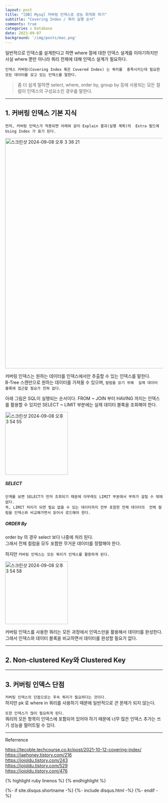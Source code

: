 ```yaml
---
layout: post
title: "[DB] Mysql 커버링 인덱스로 성능 최적화 하기"
subtitle: "Covering Index / 쿼리 실행 순서"
comments: true
categories : Database
date: 2023-09-07
background: '/img/posts/mac.png'
---   
```


일반적으로 인덱스를 설계한다고 하면 where 절에 대한 인덱스 설계를 
이야기하지만 사실 where 뿐만 아니라 쿼리 전체에 대해 인덱스 설계가 
필요하다.   

`인덱스 커버링(Covering Index 혹은 Covered Index) 는 쿼리를 
충족시키는데 필요한 모든 데이터를 갖고 있는 인덱스를 말한다.`   

> 좀 더 쉽게 말하면 select, where, order by, group by 등에 
사용되는 모든 컬럼이 인덱스의 구성요소인 경우를 말한다.   

- - - 

## 1. 커버링 인덱스 기본 지식   


`먼저, 커버링 인덱스가 적용되면 아래와 같이 Explain 결과(실행 계획)의 
Extra 필드에 Using Index 가 표기 된다.`    

<img width="734" alt="스크린샷 2024-09-08 오후 3 38 21" src="https://github.com/user-attachments/assets/93b9ae30-23d1-485a-ae84-c2b4916b1ab7">   

커버링 인덱스는 원하는 데이터를 인덱스에서만 추출할 수 있는 인덱스를 말한다.   
B-Tree 스캔만으로 원하는 데이터를 가져올 수 있으며, `컬럼을 읽기 위해 
실제 데이터 블록에 접근할 필요가 전혀 없다.`   

아래 그림은 SQL이 실행되는 순서이다. FROM ~ JOIN 부터 HAVING 까지는 
인덱스를 활용할 수 있지만 SELECT ~ LIMIT 부분에는 실제 데이터 블록을 
조회해야 한다.   

<img width="200" alt="스크린샷 2024-09-08 오후 3 54 55" src="https://github.com/user-attachments/assets/387da037-043c-43e4-b41d-c2cf6ee43683">   

##### SELECT   

`단계를 보면 SELECT가 먼저 조회되기 때문에 아무래도 LIMIT 부분에서 부하가 걸릴 수 밖에 없다.`      
`즉, LIMIT 처리가 되면 필요 없을 수 있는 데이터까지 전부 포함한 전체 데이터의 
전체 컬럼을 인덱스와 비교해가면서 읽어서 로드해야 한다.`      

##### ORDER By   

order by 의 경우 select 보다 나중에 처리 된다.  
그래서 전체 컬럼을 모두 포함한 무거운 데이터를 정렬해야 한다.   

하지만 `커버링 인덱스는 모든 쿼리가 인덱스를 활용하게 된다.`      

<img width="200" alt="스크린샷 2024-09-08 오후 3 54 58" src="https://github.com/user-attachments/assets/61d5449a-f55e-4fe2-a1fe-45025982425c">   

커버링 인덱스를 사용한 쿼리는 모든 과정에서 인덱스만을 활용해서 데이터를 
완성한다.   
그래서 인덱스와 데이터 블록을 비교하면서 데이터를 완성할 필요가 없다.   

- - - 


## 2. Non-clustered Key와 Clustered Key   



- - -   

## 3. 커버링 인덱스 단점   

`커버링 인덱스의 단점으로는 후속 쿼리가 필요하다는 것이다.`     
하지만 pk 로 where in 쿼리를 사용하기 때문에 일반적으로 
큰 문제가 되지 않는다.   

`또한 인덱스가 많이 필요하게 된다.`   
쿼리의 모든 항목이 인덱스에 포함되어 있어야 하기 때문에 
너무 많은 인덱스 추가는 쓰기 성능을 떨어트릴 수 있다.   



- - -
Referrence

<https://tecoble.techcourse.co.kr/post/2021-10-12-covering-index/>   
<https://jaehoney.tistory.com/216>   
<https://jojoldu.tistory.com/243>  
<https://jojoldu.tistory.com/529>   
<https://jojoldu.tistory.com/476>   

{% highlight ruby linenos %}
{% endhighlight %}

{%- if site.disqus.shortname -%}
    {%- include disqus.html -%}
{%- endif -%}

